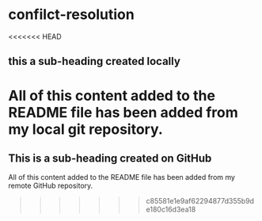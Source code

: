 # confilct-resolution

<<<<<<< HEAD
## this a sub-heading created locally

All of this content added to the README file has been added from my local git repository.
=======
## This is a sub-heading created on GitHub

All of this content added to the README file has been added from my remote GitHub repository.
>>>>>>> c85581e1e9af62294877d355b9de180c16d3ea18
